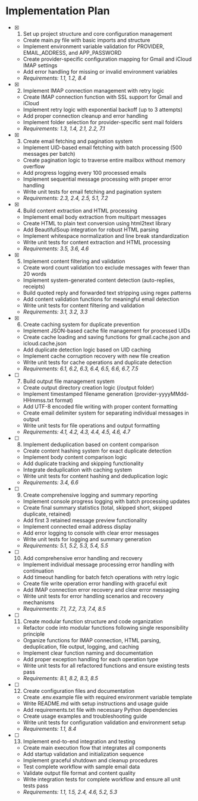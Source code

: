 # Implementation Plan

- [x] 1. Set up project structure and core configuration management
  - Create main.py file with basic imports and structure
  - Implement environment variable validation for PROVIDER, EMAIL_ADDRESS, and APP_PASSWORD
  - Create provider-specific configuration mapping for Gmail and iCloud IMAP settings
  - Add error handling for missing or invalid environment variables
  - _Requirements: 1.1, 1.2, 8.4_

- [x] 2. Implement IMAP connection management with retry logic
  - Create IMAP connection function with SSL support for Gmail and iCloud
  - Implement retry logic with exponential backoff (up to 3 attempts)
  - Add proper connection cleanup and error handling
  - Implement folder selection for provider-specific sent mail folders
  - _Requirements: 1.3, 1.4, 2.1, 2.2, 7.1_

- [x] 3. Create email fetching and pagination system
  - Implement UID-based email fetching with batch processing (500 messages per batch)
  - Create pagination logic to traverse entire mailbox without memory overflow
  - Add progress logging every 100 processed emails
  - Implement sequential message processing with proper error handling
  - Write unit tests for email fetching and pagination system
  - _Requirements: 2.3, 2.4, 2.5, 5.1, 7.2_

- [x] 4. Build content extraction and HTML processing
  - Implement email body extraction from multipart messages
  - Create HTML to plain text conversion using html2text library
  - Add BeautifulSoup integration for robust HTML parsing
  - Implement whitespace normalization and line break standardization
  - Write unit tests for content extraction and HTML processing
  - _Requirements: 3.5, 3.6, 4.6_

- [x] 5. Implement content filtering and validation
  - Create word count validation tco exclude messages with fewer than 20 words
  - Implement system-generated content detection (auto-replies, receipts)
  - Build quoted reply and forwarded text stripping using regex patterns
  - Add content validation functions for meaningful email detection
  - Write unit tests for content filtering and validation
  - _Requirements: 3.1, 3.2, 3.3_

- [x] 6. Create caching system for duplicate prevention
  - Implement JSON-based cache file management for processed UIDs
  - Create cache loading and saving functions for gmail.cache.json and icloud.cache.json
  - Add duplicate detection logic based on UID caching
  - Implement cache corruption recovery with new file creation
  - Write unit tests for cache operations and duplicate detection
  - _Requirements: 6.1, 6.2, 6.3, 6.4, 6.5, 6.6, 6.7, 7.5_

- [ ] 7. Build output file management system
  - Create output directory creation logic (/output folder)
  - Implement timestamped filename generation (provider-yyyyMMdd-HHmmss.txt format)
  - Add UTF-8 encoded file writing with proper content formatting
  - Create email delimiter system for separating individual messages in output
  - Write unit tests for file operations and output formatting
  - _Requirements: 4.1, 4.2, 4.3, 4.4, 4.5, 4.6, 4.7_

- [ ] 8. Implement deduplication based on content comparison
  - Create content hashing system for exact duplicate detection
  - Implement body content comparison logic
  - Add duplicate tracking and skipping functionality
  - Integrate deduplication with caching system
  - Write unit tests for content hashing and deduplication logic
  - _Requirements: 3.4, 6.6_

- [ ] 9. Create comprehensive logging and summary reporting
  - Implement console progress logging with batch processing updates
  - Create final summary statistics (total, skipped short, skipped duplicate, retained)
  - Add first 3 retained message preview functionality
  - Implement connected email address display
  - Add error logging to console with clear error messages
  - Write unit tests for logging and summary generation
  - _Requirements: 5.1, 5.2, 5.3, 5.4, 5.5_

- [ ] 10. Add comprehensive error handling and recovery
  - Implement individual message processing error handling with continuation
  - Add timeout handling for batch fetch operations with retry logic
  - Create file write operation error handling with graceful exit
  - Add IMAP connection error recovery and clear error messaging
  - Write unit tests for error handling scenarios and recovery mechanisms
  - _Requirements: 7.1, 7.2, 7.3, 7.4, 8.5_

- [ ] 11. Create modular function structure and code organization
  - Refactor code into modular functions following single responsibility principle
  - Organize functions for IMAP connection, HTML parsing, deduplication, file output, logging, and caching
  - Implement clear function naming and documentation
  - Add proper exception handling for each operation type
  - Write unit tests for all refactored functions and ensure existing tests pass
  - _Requirements: 8.1, 8.2, 8.3, 8.5_

- [ ] 12. Create configuration files and documentation
  - Create .env.example file with required environment variable template
  - Write README.md with setup instructions and usage guide
  - Add requirements.txt file with necessary Python dependencies
  - Create usage examples and troubleshooting guide
  - Write unit tests for configuration validation and environment setup
  - _Requirements: 1.1, 8.4_

- [ ] 13. Implement end-to-end integration and testing
  - Create main execution flow that integrates all components
  - Add startup validation and initialization sequence
  - Implement graceful shutdown and cleanup procedures
  - Test complete workflow with sample email data
  - Validate output file format and content quality
  - Write integration tests for complete workflow and ensure all unit tests pass
  - _Requirements: 1.1, 1.5, 2.4, 4.6, 5.2, 5.3_